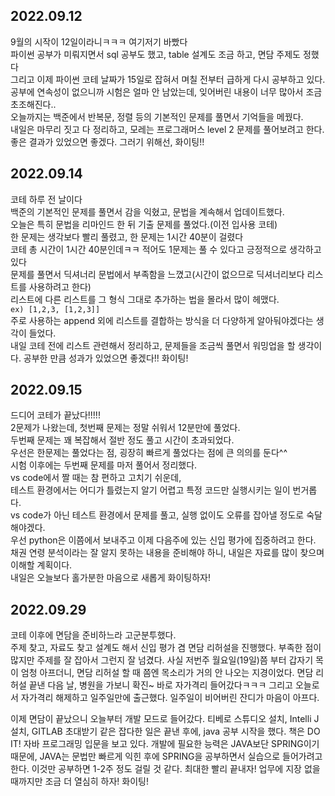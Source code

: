 ## 2022.09.12
9월의 시작이 12일이라니ㅋㅋㅋ 여기저기 바빴다  
파이썬 공부가 미뤄지면서 sql 공부도 했고, table 설계도 조금 하고, 면담 주제도 정했다  
그리고 이제 파이썬 코테 날짜가 15일로 잡혀서 며칠 전부터 급하게 다시 공부하고 있다.  
공부에 연속성이 없으니까 시험은 얼마 안 남았는데, 잊어버린 내용이 너무 많아서 조금 초조해진다..  
오늘까지는 백준에서 반복문, 정렬 등의 기본적인 문제를 풀면서 기억들을 메꿨다.  
내일은 마무리 짓고 다 정리하고, 모레는 프로그래머스 level 2 문제를 풀어보려고 한다.  
좋은 결과가 있었으면 좋겠다. 그러기 위해선, 화이팅!!  

## 2022.09.14
코테 하루 전 날이다  
백준의 기본적인 문제를 풀면서 감을 익혔고, 문법을 계속해서 업데이트했다.  
오늘은 특히 문법을 리마인드 한 뒤 기출 문제를 풀었다.(이전 입사용 코테)  
한 문제는 생각보다 빨리 풀렸고, 한 문제는 1시간 40분이 걸렸다  
코테 총 시간이 1시간 40분인데ㅋㅋ 적어도 1문제는 풀 수 있다고 긍정적으로 생각하고 있다  
문제를 풀면서 딕셔너리 문법에서 부족함을 느꼈고(시간이 없으므로 딕셔너리보다 리스트를 사용하려고 한다)  
리스트에 다른 리스트를 그 형식 그대로 추가하는 법을 몰라서 많이 헤맸다.  
```ex) [1,2,3, [1,2,3]]```  
주로 사용하는 append 외에 리스트를 결합하는 방식을 더 다양하게 알아둬야겠다는 생각이 들었다.  
내일 코테 전에 리스트 관련해서 정리하고, 문제들을 조금씩 풀면서 워밍업을 할 생각이다.
공부한 만큼 성과가 있었으면 좋겠다!! 화이팅!

## 2022.09.15
드디어 코테가 끝났다!!!!!  
2문제가 나왔는데, 첫번째 문제는 정말 쉬워서 12분만에 풀었다.  
두번째 문제는 꽤 복잡해서 절반 정도 풀고 시간이 초과되었다.  
우선은 한문제는 풀었다는 점, 굉장히 빠르게 풀었다는 점에 큰 의의를 둔다^^  
시험 이후에는 두번째 문제를 마저 풀어서 정리했다.  
vs code에서 짤 때는 참 편하고 고치기 쉬운데,  
테스트 환경에서는 어디가 틀렸는지 알기 어렵고 특정 코드만 실행시키는 일이 번거롭다.  
vs code가 아닌 테스트 환경에서 문제를 풀고, 실행 없이도 오류를 잡아낼 정도로 숙달해야겠다.  
우선 python은 이쯤에서 보내주고 이제 다음주에 있는 신입 평가에 집중하려고 한다.  
채권 연령 분석이라는 잘 알지 못하는 내용을 준비해야 하니, 내일은 자료를 많이 찾으며 이해할 계획이다.  
내일은 오늘보다 홀가분한 마음으로 새롭게 화이팅하자!  

## 2022.09.29
코테 이후에 면담을 준비하느라 고군분투했다.  
주제 찾고, 자료도 찾고 설계도 해서 신입 평가 겸 면담 리허설을 진행했다.
부족한 점이 많지만 주제를 잘 잡아서 그런지 잘 넘겼다.
사실 저번주 월요일(19일)쯤 부터 갑자기 목이 엄청 아프더니, 면담 리허설 할 때 쯤엔 목소리가 거의 안 나오는 지경이었다.
면담 리허설 끝낸 다음 날, 병원을 가보니 확진~ 바로 자가격리 들어갔다ㅋㅋㅋ
그리고 오늘로서 자가격리 해제하고 일주일만에 출근했다.
일주일이 비어버린 잔디가 마음이 아프다.

이제 면담이 끝났으니 오늘부터 개발 모드로 들어갔다.
티베로 스튜디오 설치, Intelli J 설치, GITLAB 초대받기 같은 잡다한 일은 끝낸 후에, java 공부 시작을 했다.
책은 DO IT! 자바 프로그래밍 입문을 보고 있다.
개발에 필요한 능력은 JAVA보단 SPRING이기 때문에, JAVA는 문법만 빠르게 익힌 후에 SPRING을 공부하면서 실습으로 들어가려고 한다.
이것만 공부하면 1-2주 정도 걸릴 것 같다. 최대한 빨리 끝내자!
업무에 지장 없을 때까지만 조금 더 열심히 하자! 화이팅!
